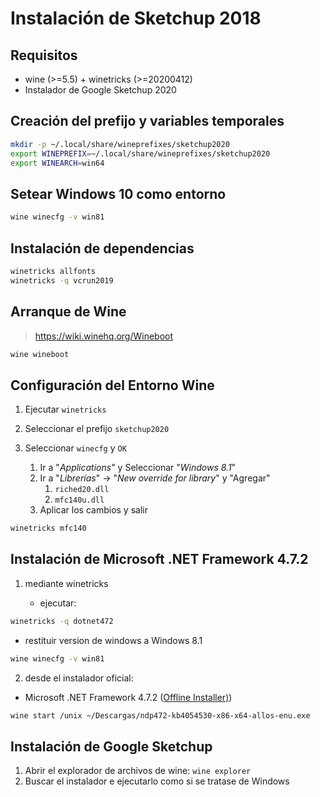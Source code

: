 # Instalación de Sketchup 2018
## Requisitos
- wine (>=5.5) + winetricks (>=20200412)
- Instalador de Google Sketchup 2020

## Creación del prefijo y variables temporales
```bash
mkdir -p ~/.local/share/wineprefixes/sketchup2020
export WINEPREFIX=~/.local/share/wineprefixes/sketchup2020
export WINEARCH=win64
```

## Setear Windows 10 como entorno
```bash
wine winecfg -v win81
```

## Instalación de dependencias
```bash
winetricks allfonts 
winetricks -q vcrun2019 
```

## Arranque de Wine
> https://wiki.winehq.org/Wineboot

```bash
wine wineboot
```

## Configuración del Entorno Wine
1. Ejecutar `winetricks`
2. Seleccionar el prefijo `sketchup2020`
3. Seleccionar `winecfg` y `OK`
   
    1. Ir a "_Applications_" y Seleccionar "_Windows 8.1_"
    2. Ir a "_Librerías_" -> "_New override for library_" y "Agregar"
        1. `riched20.dll`
        2. `mfc140u.dll`
    3. Aplicar los cambios y salir

```bash
winetricks mfc140
```
    
## Instalación de Microsoft .NET Framework 4.7.2
1. mediante winetricks

   - ejecutar:

```bash
winetricks -q dotnet472
```

  - restituir version de windows a Windows 8.1

```bash
wine winecfg -v win81
``` 

2. desde el instalador oficial:
- Microsoft .NET Framework 4.7.2 ([Offline Installer)](https://support.microsoft.com/en-us/topic/microsoft-net-framework-4-7-2-offline-installer-for-windows-05a72734-2127-a15d-50cf-daf56d5faec2#bkmk_includedfixes))

```bash
wine start /unix ~/Descargas/ndp472-kb4054530-x86-x64-allos-enu.exe
```
## Instalación de Google Sketchup

1. Abrir el explorador de archivos de wine: `wine explorer`
2. Buscar el instalador e ejecutarlo como si se tratase de Windows

